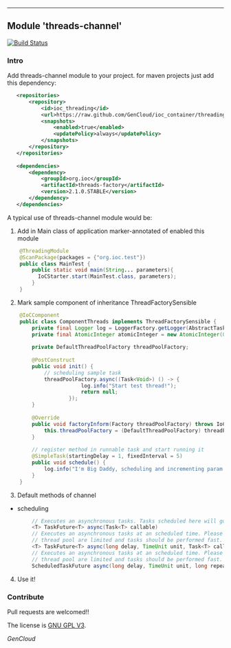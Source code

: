 ---

## Module 'threads-channel'

[![Build Status](https://travis-ci.org/GenCloud/ioc_container.svg?branch=master)](https://travis-ci.org/GenCloud/ioc_container)

### Intro
Add threads-channel module to your project. for maven projects just add this dependency:
```xml
   <repositories>
       <repository>
           <id>ioc_threading</id>
           <url>https://raw.github.com/GenCloud/ioc_container/threading/</url>
           <snapshots>
               <enabled>true</enabled>
               <updatePolicy>always</updatePolicy>
           </snapshots>
       </repository>
   </repositories>
    
   <dependencies>
       <dependency>
           <groupId>org.ioc</groupId>
           <artifactId>threads-factory</artifactId>
           <version>2.1.0.STABLE</version>
       </dependency>
   </dependencies>
```
    
A typical use of threads-channel module would be:
1) Add in Main class of application marker-annotated of enabled this module
```java
    @ThreadingModule
    @ScanPackage(packages = {"org.ioc.test"})
    public class MainTest {
        public static void main(String... parameters){
          IoCStarter.start(MainTest.class, parameters);
        }
    }
```
2) Mark sample component of inheritance ThreadFactorySensible
```java
    @IoCComponent
    public class ComponentThreads implements ThreadFactorySensible {
    	private final Logger log = LoggerFactory.getLogger(AbstractTask.class);
    	private final AtomicInteger atomicInteger = new AtomicInteger(0);
    
    	private DefaultThreadPoolFactory threadPoolFactory;
    
    	@PostConstruct
    	public void init() {
    		// scheduling sample task
    		threadPoolFactory.async((Task<Void>) () -> {
            			log.info("Start test thread!");
            			return null;
            		});
    	}
    
    	@Override
    	public void factoryInform(Factory threadPoolFactory) throws IoCException {
    		this.threadPoolFactory = (DefaultThreadPoolFactory) threadPoolFactory;
    	}
    
    	// register method in runnable task and start running it
    	@SimpleTask(startingDelay = 1, fixedInterval = 5)
    	public void schedule() {
    		log.info("I'm Big Daddy, scheduling and incrementing param - [{}]", atomicInteger.incrementAndGet());
    	}
    }

```
3) Default methods of channel
- scheduling
```java
        // Executes an asynchronous tasks. Tasks scheduled here will go to an default shared thread pool.
        <T> TaskFuture<T> async(Task<T> callable)
        // Executes an asynchronous tasks at an scheduled time. Please note that resources in scheduled
        // thread pool are limited and tasks should be performed fast.
        <T> TaskFuture<T> async(long delay, TimeUnit unit, Task<T> callable)
        // Executes an asynchronous tasks at an scheduled time. Please note that resources in scheduled
        // thread pool are limited and tasks should be performed fast.
        ScheduledTaskFuture async(long delay, TimeUnit unit, long repeat, Runnable task)
```
    
4) Use it!

### Contribute
Pull requests are welcomed!!

The license is [GNU GPL V3](https://www.gnu.org/licenses/gpl-3.0.html/).

_GenCloud_
